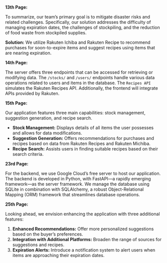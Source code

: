 **13th Page:**

To summarize, our team’s primary goal is to mitigate disaster risks and related challenges. Specifically, our solution addresses the difficulty of managing expiration dates, the challenges of stockpiling, and the reduction of food waste from stockpiled supplies.

**Solution:** We utilize Rakuten Ichiba and Rakuten Recipe to recommend purchases for soon-to-expire items and suggest recipes using items that are nearing expiration.

**14th Page:**

The server offers three endpoints that can be accessed for retrieving or modifying data. The `/stocks/` and `/users/` endpoints handle various data operations related to users and items in the database. The `Recipes API` simulates the Rakuten Recipes API. Additionally, the frontend will integrate APIs provided by Rakuten.

**15th Page:**

Our application features three main capabilities: stock management, suggestion generation, and recipe search.

- **Stock Management:** Displays details of all items the user possesses and allows for data modifications.
- **Suggestion Generation:** Offers recommendations for purchases and recipes based on data from Rakuten Recipes and Rakuten Michiba.
- **Recipe Search:** Assists users in finding suitable recipes based on their search criteria.

**23rd Page:**

For the backend, we use Google Cloud’s free server to host our application. The backend is developed in Python, with FastAPI—a rapidly emerging framework—as the server framework. We manage the database using SQLite in combination with SQLAlchemy, a robust Object-Relational Mapping (ORM) framework that streamlines database operations.

**25th Page:**

Looking ahead, we envision enhancing the application with three additional features:

1. **Enhanced Recommendations:** Offer more personalized suggestions based on the buyer’s preferences.
2. **Integration with Additional Platforms:** Broaden the range of sources for suggestions and recipes.
3. **Expiration Alerts:** Introduce a notification system to alert users when items are approaching their expiration dates.